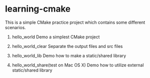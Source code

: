 learning-cmake
==============

This is a simple CMake practice project which contains some different scenarios.

1. hello_world
    Demo a simplest CMake project

2. hello_world_clear
    Separate the output files and src files

3. hello_world_lib
    Demo how to make a static/shared library

4. hello_world_share(test on Mac OS X)
    Demo how to utilize external static/shared library
